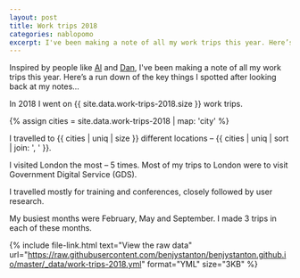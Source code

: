 ```yaml
---
layout: post
title: Work trips 2018
categories: nablopomo
excerpt: I've been making a note of all my work trips this year. Here’s a run down of the key things I spotted.
---
```


<p class="lede">Inspired by people like <a href="https://twitter.com/AldaviesAlison">Al</a> and <a href="https://twitter.com/dasbarrett">Dan</a>, I've been making a note of all my work trips this year. Here’s a run down of the key things I spotted after looking back at my notes…</p>

In 2018 I went on {{ site.data.work-trips-2018.size }} work trips.

{% assign cities = site.data.work-trips-2018 | map: 'city' %}

I travelled to {{ cities | uniq | size }} different locations – {{ cities | uniq | sort | join: ', ' }}.

I visited London the most – 5 times. Most of my trips to London were to visit Government Digital Service (GDS).

I travelled mostly for training and conferences, closely followed by user research.

My busiest months were February, May and September. I made 3 trips in each of these months.

{%
  include file-link.html
  text="View the raw data"
  url="https://raw.githubusercontent.com/benjystanton/benjystanton.github.io/master/_data/work-trips-2018.yml"
  format="YML"
  size="3KB"
%}
